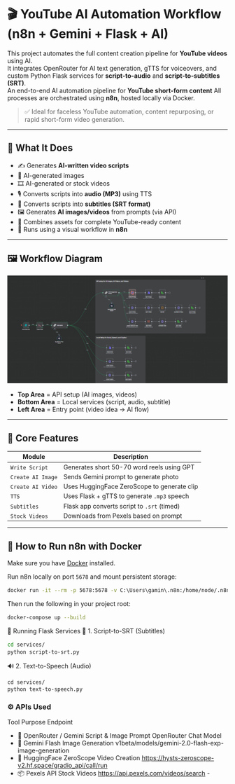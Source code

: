# 🎬 YouTube AI Automation Workflow (n8n +  Gemini + Flask + AI)

This project automates the full content creation pipeline for **YouTube videos** using AI.  
It integrates OpenRouter for AI text generation, gTTS for voiceovers, and custom Python Flask services for **script-to-audio** and **script-to-subtitles (SRT)**.  
An end-to-end AI automation pipeline for **YouTube short-form content**
All processes are orchestrated using **n8n**, hosted locally via Docker.

> ✅ Ideal for faceless YouTube automation, content repurposing, or rapid short-form video generation.

---

## 🧠 What It Does

- ✍️ Generates **AI-written video scripts**
-  📸 AI-generated images
- 🎞 AI-generated or stock videos
- 🎙 Converts scripts into **audio (MP3)** using TTS
- 📄 Converts scripts into **subtitles (SRT format)**
- 🖼 Generates **AI images/videos** from prompts (via API)
- 🎥 Combines assets for complete YouTube-ready content
- 🧩 Runs using a visual workflow in **n8n**

---

## 🖼 Workflow Diagram

![Workflow Preview](screenshots/yt.png)

- **Top Area** = API setup (AI images, videos)
- **Bottom Area** = Local services (script, audio, subtitle)
- **Left Area** = Entry point (video idea → AI flow)

---
## 🧠 Core Features

| Module           | Description                                      |
|------------------|--------------------------------------------------|
| `Write Script`   | Generates short 50-70 word reels using GPT       |
| `Create AI Image`| Sends Gemini prompt to generate photo            |
| `Create AI Video`| Uses HuggingFace ZeroScope to generate clip      |
| `TTS`            | Uses Flask + gTTS to generate `.mp3` speech      |
| `Subtitles`      | Flask app converts script to `.srt` (timed)      |
| `Stock Videos`   | Downloads from Pexels based on prompt        

---

## 🐳 How to Run n8n with Docker
Make sure you have [Docker](https://docs.docker.com/get-docker/) installed.


Run n8n locally on port `5678` and mount persistent storage:

```bash
docker run -it --rm -p 5678:5678 -v C:\Users\gamin\.n8n:/home/node/.n8n n8nio/n8n       ** add your path
```

Then run the following in your project root:

```bash
docker-compose up --build
```

🧪 Running Flask Services
📜 1. Script-to-SRT (Subtitles)
```bash
cd services/
python script-to-srt.py
```

🔊 2. Text-to-Speech (Audio)
```
cd services/
python text-to-speech.py

```

### ⚙️ APIs Used
Tool	Purpose	Endpoint
- 🧠 OpenRouter / Gemini	Script & Image Prompt	OpenRouter Chat Model
- 🎨 Gemini Flash	Image Generation	v1beta/models/gemini-2.0-flash-exp-image-generation
- 🎥 HuggingFace ZeroScope	Video Creation	https://hysts-zeroscope-v2.hf.space/gradio_api/call/run
- 📦 Pexels API	Stock Videos	https://api.pexels.com/videos/search
*-*
